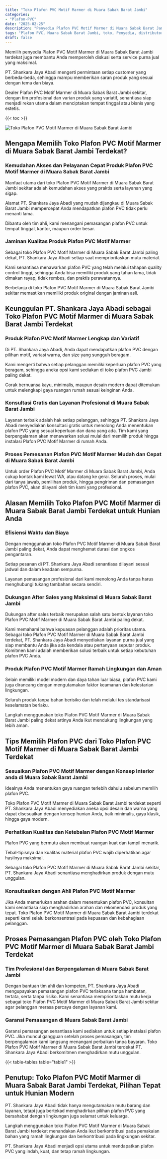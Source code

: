 ```yaml
---
title: "Toko Plafon PVC Motif Marmer di Muara Sabak Barat Jambi"
categories: 
- "Plafon-PVC"
date: "2025-02-25"
description: "Penyedia Plafon PVC Motif Marmer di Muara Sabak Barat Jambi untuk hunian, office, dan gerai. Plafon unggulan, beragam motif, pilihan warna menarik, dengan layanan penempatan oleh tim berpengalaman dan kepastian resmi!|Servis penyediaan Plafon PVC Motif Marmer di Muara Sabak Barat Jambi untuk kebutuhan hunian, perkantoran, atau gerai, beserta plafon unggulan dan pemasangan oleh teknisi berpengalaman serta jaminan resmi.|Pilihan Plafon PVC Motif Marmer di Muara Sabak Barat Jambi yang terbukti bagi rumah, office, dan ritel, bersama material terbaik dan penempatan dikerjakan oleh tim ahli dan jaminan resmi.|Penyediaan Plafon PVC Motif Marmer di Muara Sabak Barat Jambi untuk tempat tinggal, kantor, dan toko, dengan material unggulan dan penempatan ditangani oleh teknisi ahli, disertai beserta kepastian resmi.}"
tags: "Plafon PVC, Muara Sabak Barat Jambi, toko, Penyedia, distributor"
draft: false
---
```


Memilih penyedia Plafon PVC Motif Marmer di Muara Sabak Barat Jambi terdekat juga membantu Anda memperoleh diskusi serta service purna jual yang maksimal.

PT. Shankara Jaya Abadi mengerti permintaan setiap customer yang berbeda-beda, sehingga mampu memberikan saran produk yang sesuai dengan tema dan biaya.

Dealer Plafon PVC Motif Marmer di Muara Sabak Barat Jambi sekitar, dengan tim profesional dan varian produk yang variatif, senantiasa siap menjadi rekan utama dalam menciptakan tempat tinggal atau bisnis yang estetis.

{{< toc >}}

![Toko Plafon PVC Motif Marmer di Muara Sabak Barat Jambi](/images/Plafon-PVC/Toko-Plafon-PVC-Motif-Marmer-di-Muara-Sabak-Barat-Jambi.png)


## Mengapa Memilih Toko Plafon PVC Motif Marmer di Muara Sabak Barat Jambi Terdekat?

### Kemudahan Akses dan Pelayanan Cepat Produk Plafon PVC Motif Marmer di Muara Sabak Barat Jambi

Manfaat utama dari toko Plafon PVC Motif Marmer di Muara Sabak Barat Jambi sekitar adalah kemudahan akses yang praktis serta layanan yang sigap.

Alamat PT. Shankara Jaya Abadi yang mudah dijangkau di Muara Sabak Barat Jambi mempercepat Anda mendapatkan plafon PVC tidak perlu menanti lama.

Dibantu oleh tim ahli, kami menangani pemasangan plafon PVC untuk tempat tinggal, kantor, maupun order besar.

### Jaminan Kualitas Produk Plafon PVC Motif Marmer

Sebagai toko Plafon PVC Motif Marmer di Muara Sabak Barat Jambi paling dekat, PT. Shankara Jaya Abadi setiap saat memprioritaskan mutu material.

Kami senantiasa menawarkan plafon PVC yang telah melalui tahapan quality control tinggi, sehingga Anda bisa memiliki produk yang tahan lama, tidak dimakan rayap, tidak rembes, dan praktis perawatannya.

Berbelanja di toko Plafon PVC Motif Marmer di Muara Sabak Barat Jambi sekitar memastikan memiliki produk original dengan jaminan asli.

## Keunggulan PT. Shankara Jaya Abadi sebagai Toko Plafon PVC Motif Marmer di Muara Sabak Barat Jambi Terdekat

### Produk Plafon PVC Motif Marmer Lengkap dan Variatif

Di PT. Shankara Jaya Abadi, Anda dapat mendapatkan plafon PVC dengan pilihan motif, variasi warna, dan size yang sungguh beragam.

Kami mengerti bahwa setiap pelanggan memiliki keperluan plafon PVC yang beragam, sehingga aneka opsi kami sediakan di toko plafon PVC Jambi paling dekat.

Corak bernuansa kayu, minimalis, maupun desain modern dapat ditemukan untuk melengkapi gaya ruangan rumah sesuai keinginan Anda.

### Konsultasi Gratis dan Layanan Profesional di Muara Sabak Barat Jambi

Layanan terbaik adalah hak setiap pelanggan, sehingga PT. Shankara Jaya Abadi menyediakan konsultasi gratis untuk menolong Anda menentukan plafon PVC yang sesuai keperluan dan dana yang ada. Tim kami yang berpengalaman akan menawarkan solusi mulai dari memilih produk hingga instalasi Plafon PVC Motif Marmer di rumah Anda.

### Proses Pemesanan Plafon PVC Motif Marmer Mudah dan Cepat di Muara Sabak Barat Jambi

Untuk order Plafon PVC Motif Marmer di Muara Sabak Barat Jambi, Anda cukup kontak kami lewat WA, atau datang ke gerai. Seluruh proses, mulai dari tanya jawab, pemilihan produk, hingga pengiriman dan pemasangan plafon PVC, akan dilayani oleh tim kami yang profesional.

## Alasan Memilih Toko Plafon PVC Motif Marmer di Muara Sabak Barat Jambi Terdekat untuk Hunian Anda

### Efisiensi Waktu dan Biaya

Dengan menggunakan toko Plafon PVC Motif Marmer di Muara Sabak Barat Jambi paling dekat, Anda dapat menghemat durasi dan ongkos pengantaran.

Setiap pesanan di PT. Shankara Jaya Abadi senantiasa dilayani sesuai jadwal dan dalam keadaan sempurna.

Layanan pemasangan profesional dari kami menolong Anda tanpa harus menghubungi tukang tambahan secara sendiri.

### Dukungan After Sales yang Maksimal di Muara Sabak Barat Jambi

Dukungan after sales terbaik merupakan salah satu bentuk layanan toko Plafon PVC Motif Marmer di Muara Sabak Barat Jambi paling dekat.

Kami memahami bahwa kepuasan pelanggan adalah prioritas utama. Sebagai toko Plafon PVC Motif Marmer di Muara Sabak Barat Jambi terdekat, PT. Shankara Jaya Abadi menyediakan layanan purna jual yang siap membantu Anda jika ada kendala atau pertanyaan seputar produk. Komitmen kami adalah memberikan solusi terbaik untuk setiap kebutuhan plafon PVC Anda.

### Produk Plafon PVC Motif Marmer Ramah Lingkungan dan Aman

Selain memiliki model modern dan daya tahan luar biasa, plafon PVC kami juga dirancang dengan mengutamakan faktor keamanan dan kelestarian lingkungan.

Seluruh produk tanpa bahan berisiko dan telah melalui tes standarisasi keselamatan berlaku.

Langkah menggunakan toko Plafon PVC Motif Marmer di Muara Sabak Barat Jambi paling dekat artinya Anda ikut mendukung lingkungan yang lebih aman.

## Tips Memilih Plafon PVC dari Toko Plafon PVC Motif Marmer di Muara Sabak Barat Jambi Terdekat

### Sesuaikan Plafon PVC Motif Marmer dengan Konsep Interior anda di Muara Sabak Barat Jambi

Idealnya Anda menentukan gaya ruangan terlebih dahulu sebelum memilih plafon PVC.

Toko Plafon PVC Motif Marmer di Muara Sabak Barat Jambi terdekat seperti PT. Shankara Jaya Abadi menyediakan aneka opsi desain dan warna yang dapat disesuaikan dengan konsep hunian Anda, baik minimalis, gaya klasik, hingga gaya modern.

### Perhatikan Kualitas dan Ketebalan Plafon PVC Motif Marmer

Plafon PVC yang bermutu akan membuat ruangan kuat dan tampil menarik.

Tebal-tipisnya dan kualitas material plafon PVC wajib diperhatikan agar hasilnya maksimal.

Sebagai toko Plafon PVC Motif Marmer di Muara Sabak Barat Jambi sekitar, PT. Shankara Jaya Abadi senantiasa menghadirkan produk dengan mutu unggulan.

### Konsultasikan dengan Ahli Plafon PVC Motif Marmer

Jika Anda memerlukan arahan dalam menentukan plafon PVC, konsultan kami senantiasa siap menghadirkan arahan dan rekomendasi produk yang tepat. Toko Plafon PVC Motif Marmer di Muara Sabak Barat Jambi terdekat seperti kami selalu berkonsentrasi pada kepuasan dan kebahagiaan pelanggan.

## Proses Pemasangan Plafon PVC oleh Toko Plafon PVC Motif Marmer di Muara Sabak Barat Jambi Terdekat

### Tim Profesional dan Berpengalaman di Muara Sabak Barat Jambi

Dengan bantuan tim ahli dan kompeten, PT. Shankara Jaya Abadi mengupayakan pemasangan plafon PVC terlaksana tanpa hambatan, tertata, serta tanpa risiko. Kami senantiasa memprioritaskan mutu kerja sebagai toko Plafon PVC Motif Marmer di Muara Sabak Barat Jambi sekitar agar pelanggan merasa percaya dengan layanan kami.

### Garansi Pemasangan di Muara Sabak Barat Jambi

Garansi pemasangan senantiasa kami sediakan untuk setiap instalasi plafon PVC. Jika muncul gangguan setelah proses pemasangan, tim berpengalaman kami langsung menangani perbaikan tanpa bayaran. Toko Plafon PVC Motif Marmer di Muara Sabak Barat Jambi terdekat PT. Shankara Jaya Abadi berkomitmen menghadirkan mutu unggulan.

{{< table-tables table="table1" >}}

## Penutup: Toko Plafon PVC Motif Marmer di Muara Sabak Barat Jambi Terdekat, Pilihan Tepat untuk Hunian Modern

PT. Shankara Jaya Abadi tidak hanya mengutamakan mutu barang dan layanan, tetapi juga bertekad menghadirkan pilihan plafon PVC yang bersahabat dengan lingkungan juga selamat untuk keluarga.

Langkah menggunakan toko Plafon PVC Motif Marmer di Muara Sabak Barat Jambi terdekat menandakan Anda ikut berkontribusi pada pemakaian bahan yang ramah lingkungan dan berkontribusi pada lingkungan sekitar.

PT. Shankara Jaya Abadi menjadi opsi utama untuk mendapatkan plafon PVC yang indah, kuat, dan tetap ramah lingkungan.